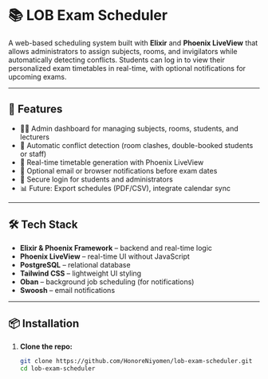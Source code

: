 # 📚 LOB Exam Scheduler

A web-based scheduling system built with **Elixir** and **Phoenix LiveView** that allows administrators to assign subjects, rooms, and invigilators while automatically detecting conflicts. Students can log in to view their personalized exam timetables in real-time, with optional notifications for upcoming exams.

---

## 🚀 Features

- 👨‍🏫 Admin dashboard for managing subjects, rooms, students, and lecturers
- 🧠 Automatic conflict detection (room clashes, double-booked students or staff)
- 📅 Real-time timetable generation with Phoenix LiveView
- 🔔 Optional email or browser notifications before exam dates
- 🔐 Secure login for students and administrators
- 📊 Future: Export schedules (PDF/CSV), integrate calendar sync

---

## 🛠️ Tech Stack

- **Elixir & Phoenix Framework** – backend and real-time logic
- **Phoenix LiveView** – real-time UI without JavaScript
- **PostgreSQL** – relational database
- **Tailwind CSS** – lightweight UI styling
- **Oban** – background job scheduling (for notifications)
- **Swoosh** – email notifications

---

## 📦 Installation

1. **Clone the repo:**
   ```bash
   git clone https://github.com/HonoreNiyomen/lob-exam-scheduler.git
   cd lob-exam-scheduler
